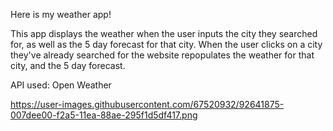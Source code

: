 Here is my weather app!


This app displays the weather when the user inputs the city they searched for, as well as the 5 day forecast for that city.
When the user clicks on a city they've already searched for the website repopulates the weather for that city, and the 5 day forecast.

API used: Open Weather


https://user-images.githubusercontent.com/67520932/92641875-007dee00-f2a5-11ea-88ae-295f1d5df417.png
